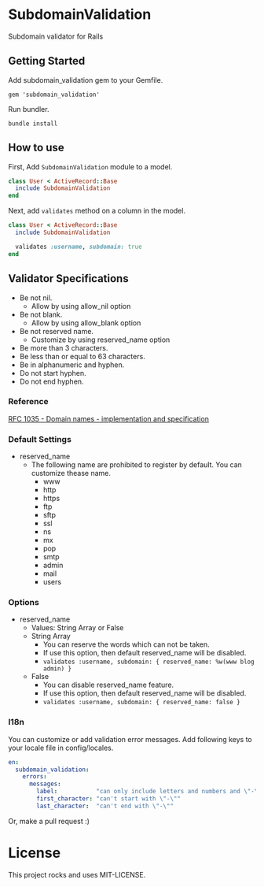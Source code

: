 # SubdomainValidation

Subdomain validator for Rails

## Getting Started

Add subdomain_validation gem to your Gemfile.

`gem 'subdomain_validation'`

Run bundler.

`bundle install`

## How to use

First, Add `SubdomainValidation` module to a model.

```rb
class User < ActiveRecord::Base
  include SubdomainValidation
end
```

Next, add `validates` method on a column in the model.

```rb
class User < ActiveRecord::Base
  include SubdomainValidation

  validates :username, subdomain: true
end
```

## Validator Specifications

- Be not nil.
  - Allow by using allow_nil option
- Be not blank.
  - Allow by using allow_blank option
- Be not reserved name.
  - Customize by using reserved_name option
- Be more than 3 characters.
- Be less than or equal to 63 characters.
- Be in alphanumeric and hyphen.
- Do not start hyphen.
- Do not end hyphen.

### Reference

[RFC 1035 - Domain names - implementation and specification](https://tools.ietf.org/html/rfc1035)

### Default Settings

- reserved_name
  - The following name are prohibited to register by default. You can customize thease name.
    - www
    - http
    - https
    - ftp
    - sftp
    - ssl
    - ns
    - mx
    - pop
    - smtp
    - admin
    - mail
    - users


### Options

- reserved_name
  - Values: String Array or False
  - String Array
    - You can reserve the words which can not be taken.
    - If use this option, then default reserved_name will be disabled.
    - `validates :username, subdomain: { reserved_name: %w(www blog admin) }`
  - False
    - You can disable reserved_name feature.
    - If use this option, then default reserved_name will be disabled.
    - `validates :username, subdomain: { reserved_name: false }`

### I18n

You can customize or add validation error messages.
Add following keys to your locale file in config/locales.

```yaml
en:
  subdomain_validation:
    errors:
      messages:
        label:           "can only include letters and numbers and \"-\""
        first_character: "can't start with \"-\""
        last_character:  "can't end with \"-\""
```

Or, make a pull request :)

# License

This project rocks and uses MIT-LICENSE.

